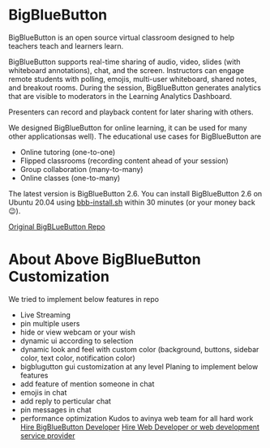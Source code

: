 
BigBlueButton
=============
BigBlueButton is an open source virtual classroom designed to help teachers teach and learners learn.  

BigBlueButton supports real-time sharing of audio, video, slides (with whiteboard annotations), chat, and the screen.  Instructors can engage remote students with polling, emojis, multi-user whiteboard, shared notes, and breakout rooms.  During the session, BigBlueButton generates analytics that are visible to moderators in the Learning Analytics Dashboard.

Presenters can record and playback content for later sharing with others.

We designed BigBlueButton for online learning, it can be used for many other applicationsas well).  The educational use cases for BigBlueButton are

  * Online tutoring (one-to-one)
  * Flipped classrooms (recording content ahead of your session)
  * Group collaboration (many-to-many)
  * Online classes (one-to-many)

The latest version is BigBlueButton 2.6.  You can install BigBlueButton 2.6 on Ubuntu 20.04 using [bbb-install.sh](https://github.com/bigbluebutton/bbb-install) within 30 minutes (or your money back 😉).

[Original BigBLueButton Repo](https://github.com/bigbluebutton/bigbluebutton)

# About Above BigBlueButton Customization
We tried to implement below features in repo
- Live Streaming
- pin multiple users
- hide or view webcam or your wish
- dynamic ui according to selection
- dynamic look and feel with custom color (background, buttons, sidebar color, text color, notification color)
- bigblugutton gui customization at any level
Planing to implement below features
- add feature of mention someone in chat
- emojis in chat
- add reply to perticular chat
- pin messages in chat
- performance optimization
Kudos to avinya web team for all hard work
[Hire BigBlueButton Developer](https://avinyaweb.com/hire-top-bigbluebutton-developer-one-of-the-best-bbb-expert/)
[Hire Web Developer or web development service provider](https://avinyaweb.com/)
